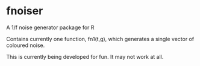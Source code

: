 # fnoiser

A 1/f noise generator package for R

Contains currently one function, fn1(t,g), which generates a single
vector of coloured noise.

This is currently being developed for fun. It may not work at all.

